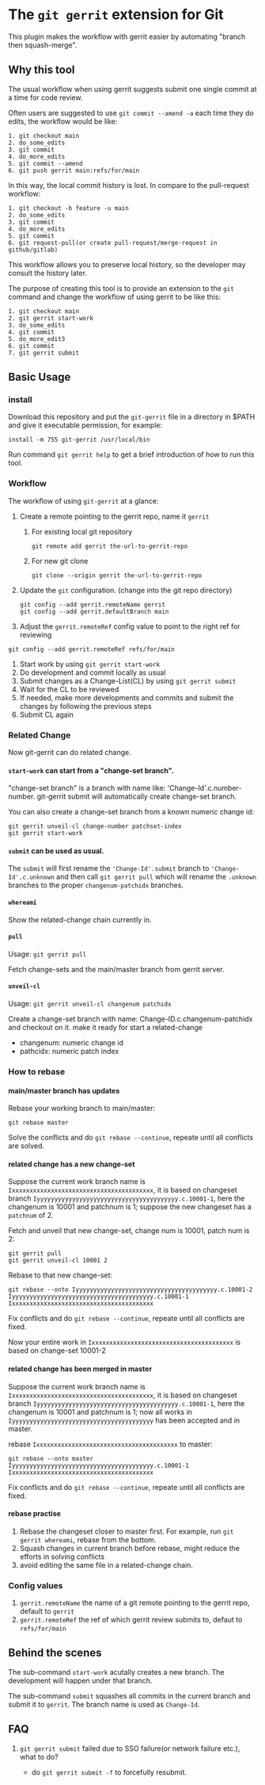 # The `git gerrit` extension for Git

This plugin makes the workflow with gerrit easier by automating "branch then squash-merge".

## Why this tool

The usual workflow when using gerrit suggests submit one single commit at a time for code review.

Often users are suggested to use `git commit --amend -a` each time they do edits, the workflow would be like:

    1. git checkout main
    2. do_some_edits
    3. git commit
    4. do_more_edits
    5. git commit --amend
    6. git push gerrit main:refs/for/main

In this way, the local commit history is lost. In compare to the pull-request workflow:

    1. git checkout -b feature -u main
    2. do_some_edits
    3. git commit
    4. do_more_edits
    5. git commit
    6. git request-pull(or create pull-request/merge-request in github/gitlab)

This workflow allows you to preserve local history, so the developer may consult the history later.

The purpose of creating this tool is to provide an extension to the `git` command and change the workflow of using gerrit to be like this:

    1. git checkout main
    2. git gerrit start-work
    3. do_some_edits
    4. git commit
    5. do_more_edit3
    6. git commit
    7. git gerrit submit

## Basic Usage

### install

Download this repository and put the `git-gerrit` file in a directory in $PATH and give it executable permission, for example:

```shell-script
install -m 755 git-gerrit /usr/local/bin
```
Run command `git gerrit help` to get a brief introduction of how to run this tool.

### Workflow

The workflow of using `git-gerrit` at a glance:

1.  Create a remote pointing to the gerrit repo, name it `gerrit`

    1.  For existing local git repository
    
        ```shell-script
        git remote add gerrit the-url-to-gerrit-repo
        ```
    1.  For new git clone

        ```shell-script
        git clone --origin gerrit the-url-to-gerrit-repo
        ```

1.  Update the `git` configuration. (change into the git repo directory)

    ```shell-script
    git config --add gerrit.remoteName gerrit
    git config --add gerrit.defaultBranch main
    ```

1.  Adjust the `gerrit.remoteRef` config value to point to the right ref for reviewing

```shell-script
git config --add gerrit.remoteRef refs/for/main
```

1. Start work by using `git gerrit start-work`
1. Do development and commit locally as usual
1. Submit changes as a Change-List(CL) by using `git gerrit submit`
1. Wait for the CL to be reviewed
1. If needed, make more developments and commits and submit the changes by following the previous steps 
1. Submit CL again

### Related Change

Now git-gerrit can do related change.

#### `start-work` can start from a "change-set branch".

"change-set branch" is a branch with name like: 'Change-Id'.c.number-number. git-gerrit submit will automatically create change-set branch.

You can also create a change-set branch from a known numeric change id:

```shell-script
git gerrit unveil-cl change-number patchset-index
git gerrit start-work
```

#### `submit` can be used as usual.

The `submit` will first rename the `'Change-Id'.submit` branch to `'Change-Id'.c.unknown` and then call `git gerrit pull` which will rename the `.unknown` branches to the proper `changenum-patchidx` branches.

#### `whereami`

Show the related-change chain currently in.

#### `pull`

Usage: `git gerrit pull`

Fetch change-sets and the main/master branch from gerrit server.

#### `unveil-cl` 

Usage: `git gerrit unveil-cl changenum patchidx`

Create a change-set branch with name: Change-ID.c.changenum-patchidx and checkout on it. make it ready for start a related-change 

- changenum: numeric change id
- pathcidx: numeric patch index

### How to rebase

#### main/master branch has updates

Rebase your working branch to main/master:

```shell-script
git rebase master
```

Solve the conflicts and do `git rebase --continue`, repeate until all conflicts are solved.

#### related change has a new change-set

Suppose the current work branch name is `Ixxxxxxxxxxxxxxxxxxxxxxxxxxxxxxxxxxxxxxxx`, it is based on changeset branch `Iyyyyyyyyyyyyyyyyyyyyyyyyyyyyyyyyyyyyyyyy.c.10001-1`, here the changenum is 10001 and patchnum is 1; suppose the new changeset has a `patchnum` of 2.

Fetch and unveil that new change-set, change num is 10001, patch num is 2:

```shell-script
git gerrit pull
git gerrit unveil-cl 10001 2
```

Rebase to that new change-set:

```shell-script
git rebase --onto Iyyyyyyyyyyyyyyyyyyyyyyyyyyyyyyyyyyyyyyyy.c.10001-2 Iyyyyyyyyyyyyyyyyyyyyyyyyyyyyyyyyyyyyyyyy.c.10001-1 Ixxxxxxxxxxxxxxxxxxxxxxxxxxxxxxxxxxxxxxxx
```

Fix conflicts and do `git rebase --continue`, repeate until all conflicts are fixed.

Now your entire work in `Ixxxxxxxxxxxxxxxxxxxxxxxxxxxxxxxxxxxxxxxx` is based on change-set 10001-2

#### related change has been merged in master

Suppose the current work branch name is `Ixxxxxxxxxxxxxxxxxxxxxxxxxxxxxxxxxxxxxxxx`, it is based on changeset branch `Iyyyyyyyyyyyyyyyyyyyyyyyyyyyyyyyyyyyyyyyy.c.10001-1`, here the changenum is 10001 and patchnum is 1; now all works in `Iyyyyyyyyyyyyyyyyyyyyyyyyyyyyyyyyyyyyyyyy` has been accepted and in master. 

rebase `Ixxxxxxxxxxxxxxxxxxxxxxxxxxxxxxxxxxxxxxxx` to master:

```shell-script
git rebase --onto master Iyyyyyyyyyyyyyyyyyyyyyyyyyyyyyyyyyyyyyyyy.c.10001-1 Ixxxxxxxxxxxxxxxxxxxxxxxxxxxxxxxxxxxxxxxx
```
Fix conflicts and do `git rebase --continue`, repeate until all conflicts are fixed.

#### rebase practise

1. Rebase the changeset closer to master first. For example, run `git gerrit whereami`, rebase from the bottom.
1. Squash changes in current branch before rebase, might reduce the efforts in solving conflicts
1. avoid editing the same file in a related-change chain.

### Config values

1. `gerrit.remoteName` the name of a git remote pointing to the gerrit repo, default to `gerrit`
2. `gerrit.remoteRef` the ref of which gerrit review submits to, defaut to `refs/for/main`

## Behind the scenes

The sub-command `start-work` acutally creates a new branch. The development will happen under that branch.

The sub-command `submit` squashes all commits in the current branch and submit it to `gerrit`. The branch name is used as `Change-Id`.

## FAQ

1. `git gerrit submit` failed due to SSO failure(or network failure etc.), what to do?

   - do `git gerrit submit -f` to forcefully resubmit.
